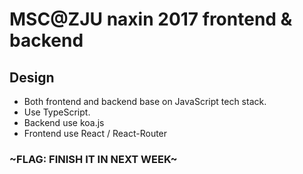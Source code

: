 # MSC@ZJU naxin 2017 frontend & backend

## Design
- Both frontend and backend base on JavaScript tech stack.
- Use TypeScript.
- Backend use koa.js
- Frontend use React / React-Router

### ~FLAG: FINISH IT IN NEXT WEEK~

![]()
